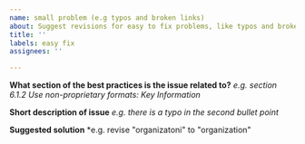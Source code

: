 ```yaml
---
name: small problem (e.g typos and broken links)
about: Suggest revisions for easy to fix problems, like typos and broken links)
title: ''
labels: easy fix
assignees: ''

---
```


**What section of the best practices is the issue related to?**
*e.g. section 6.1.2 Use non-proprietary formats: Key Information*

**Short description of issue**
*e.g. there is a typo in the second bullet point*

**Suggested solution**
*e.g. revise "organizatoni" to "organization"
